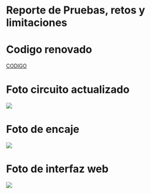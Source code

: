# Reporte de Pruebas, retos y limitaciones

# Codigo renovado

[CODIGO](https://github.com/BrunoXIII-Gav/FDD_1/blob/main/Archivos_de_FDD/Software/Programa_unido.ino)

# Foto circuito actualizado

![](https://github.com/BrunoXIII-Gav/FDD_1/blob/main/Archivos_de_FDD/Imagenes/Imagenes_entregable8/Foto_circuito_renovado.jpg)

# Foto de encaje

![](https://github.com/BrunoXIII-Gav/FDD_1/blob/main/Archivos_de_FDD/Imagenes/Imagenes_entregable8/Foto_de_encaje.jpg)

# Foto de interfaz web

![](https://github.com/BrunoXIII-Gav/FDD_1/blob/main/Archivos_de_FDD/Imagenes/Imagenes_entregable8/Captura_mapa_web.PNG)
